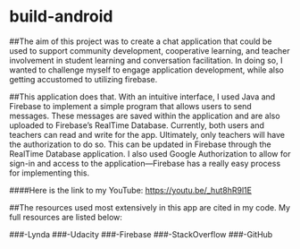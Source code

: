 # build-android
##The aim of this project was to create a chat application that could be used to support community development, cooperative learning, and teacher involvement in student learning and conversation facilitation. In doing so, I wanted to challenge myself to engage application development, while also getting accustomed to utilizing firebase.

##This application does that. With an intuitive interface, I used Java and Firebase to implement a simple program that allows users to send messages. These messages are saved within the application and are also uploaded to Firebase’s RealTime Database. Currently, both users and teachers can read and write for the app. Ultimately, only teachers will have the authorization to do so. This can be updated in Firebase through the RealTime Database application. I also used Google Authorization to allow for sign-in and access to the application—Firebase has a really easy process for implementing this.

####Here is the link to my YouTube: https://youtu.be/_hut8hR9l1E

##The resources used most extensively in this app are cited in my code. My full resources are listed below:

###-Lynda
###-Udacity
###-Firebase
###-StackOverflow
###-GitHub
